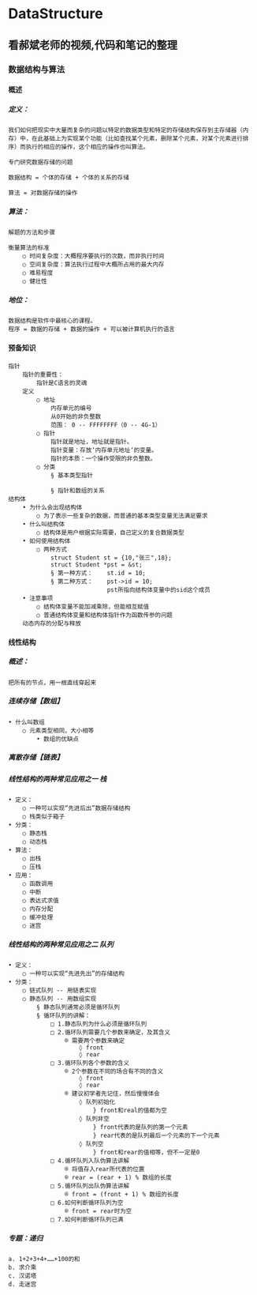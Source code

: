 # DataStructure

## 看郝斌老师的视频,代码和笔记的整理

### 数据结构与算法


#### 概述
##### 定义：

    我们如何把现实中大量而复杂的问题以特定的数据类型和特定的存储结构保存到主存储器（内存）中，在此基础上为实现某个功能（比如查找某个元素，删除某个元素，对某个元素进行排序）而执行的相应的操作，这个相应的操作也叫算法。

    专门研究数据存储的问题

    数据结构 = 个体的存储 + 个体的关系的存储
    
    算法 = 对数据存储的操作

##### 算法：
    解题的方法和步骤

    衡量算法的标准
        ○ 时间复杂度：大概程序要执行的次数，而非执行时间
        ○ 空间复杂度：算法执行过程中大概所占用的最大内存
        ○ 难易程度
        ○ 健壮性

##### 地位：
    数据结构是软件中最核心的课程。
    程序 = 数据的存储 + 数据的操作 + 可以被计算机执行的语言

#### 预备知识
    指针
        指针的重要性：
            指针是C语言的灵魂
        定义
            ○ 地址
                内存单元的编号
                从0开始的非负整数
                范围： 0 -- FFFFFFFF（0 -- 4G-1）
            ○ 指针
                指针就是地址，地址就是指针。
                指针变量：存放‘内存单元地址‘的变量。
                指针的本质：一个操作受限的非负整数。
            ○ 分类
                § 基本类型指针

                § 指针和数组的关系
    结构体
        • 为什么会出现结构体
            ○ 为了表示一些复杂的数据，而普通的基本类型变量无法满足要求
        • 什么叫结构体
            ○ 结构体是用户根据实际需要，自己定义的复合数据类型
        • 如何使用结构体
            ○ 两种方式
                struct Student st = {10,"张三",18};
                struct Student *pst = &st;
                § 第一种方式：    st.id = 10;
                § 第二种方式：    pst->id = 10;
                                pst所指向结构体变量中的sid这个成员
        • 注意事项
            ○ 结构体变量不能加减乘除，但能相互赋值
            ○ 普通结构体变量和结构体指针作为函数传参的问题
        动态内存的分配与释放

#### 线性结构
##### 概述：
    把所有的节点，用一根直线穿起来

##### 连续存储【数组】
    • 什么叫数组
        ○ 元素类型相同，大小相等
            • 数组的优缺点
##### 离散存储【链表】
##### 线性结构的两种常见应用之一        栈
    • 定义：
        ○ 一种可以实现“先进后出”数据存储结构
        ○ 栈类似于箱子
    • 分类：
        ○ 静态栈
        ○ 动态栈
    • 算法：
        ○ 出栈
        ○ 压栈
    • 应用：
        ○ 函数调用
        ○ 中断
        ○ 表达式求值
        ○ 内存分配
        ○ 缓冲处理
        ○ 迷宫
##### 线性结构的两种常见应用之二        队列
    • 定义：
        ○ 一种可以实现“先进先出”的存储结构
    • 分类：
        ○ 链式队列 -- 用链表实现
        ○ 静态队列 -- 用数组实现
            § 静态队列通常必须是循环队列
            § 循环队列的讲解：
                □ 1.静态队列为什么必须是循环队列
                □ 2.循环队列需要几个参数来确定，及其含义
                    ® 需要两个参数来确定
                        ◊ front
                        ◊ rear
                □ 3.循环队列各个参数的含义
                    ® 2个参数在不同的场合有不同的含义
                        ◊ front
                        ◊ rear
                    ® 建议初学者先记住，然后慢慢体会
                        ◊ 队列初始化
                            } front和real的值都为空
                        ◊ 队列非空
                            } front代表的是队列的第一个元素
                            } rear代表的是队列最后一个元素的下一个元素
                        ◊ 队列空
                            } front和rear的值相等，但不一定是0
                □ 4.循环队列入队伪算法讲解
                    ® 将值存入rear所代表的位置
                    ® rear = (rear + 1) % 数组的长度
                □ 5.循环队列出队伪算法讲解
                    ® front = (front + 1) % 数组的长度
                □ 6.如何判断循环队列为空
                    ® front = rear时为空
                □ 7.如何判断循环队列已满

##### 专题：递归
    a. 1+2+3+4+……+100的和
    b. 求介乘
    c. 汉诺塔
    d. 走迷宫



















